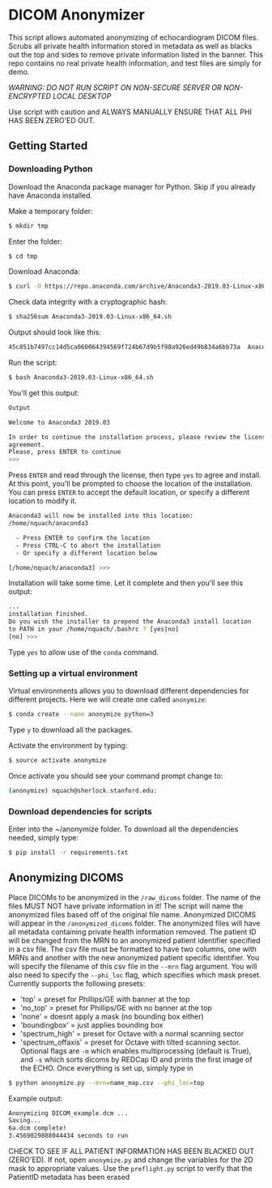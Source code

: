 # DICOM Anonymizer
This script allows automated anonymizing of echocardiogram DICOM files. Scrubs all private health information stored in metadata as well as blacks out the top and sides to remove private information listed in the banner. This repo contains no real private health information, and test files are simply for demo.

*WARNING: DO NOT RUN SCRIPT ON NON-SECURE SERVER OR NON-ENCRYPTED LOCAL DESKTOP*

Use script with caution and ALWAYS MANUALLY ENSURE THAT ALL PHI HAS BEEN ZERO'ED OUT.

## Getting Started
### Downloading Python
Download the Anaconda package manager for Python. Skip if you already have Anaconda installed.

Make a temporary folder:
```bash
$ mkdir tmp
```

Enter the folder:
```bash
$ cd tmp
```

Download Anaconda:
```bash
$ curl -O https://repo.anaconda.com/archive/Anaconda3-2019.03-Linux-x86_64.sh
```

Check data integrity with a cryptographic hash:
```bash
$ sha256sum Anaconda3-2019.03-Linux-x86_64.sh
```

Output should look like this:
```bash
45c851b7497cc14d5ca060064394569f724b67d9b5f98a926ed49b834a6bb73a  Anaconda3-2019.03-Linux-x86_64.sh
```

Run the script:
```bash
$ bash Anaconda3-2019.03-Linux-x86_64.sh
```

You'll get this output:
```bash
Output

Welcome to Anaconda3 2019.03

In order to continue the installation process, please review the license
agreement.
Please, press ENTER to continue
>>> 
```

Press `ENTER` and read through the license, then type `yes` to agree and install. 
At this point, you’ll be prompted to choose the location of the installation. You can press `ENTER` to accept the default location, or specify a different location to modify it.

```bash
Anaconda3 will now be installed into this location:
/home/nquach/anaconda3

  - Press ENTER to confirm the location
  - Press CTRL-C to abort the installation
  - Or specify a different location below

[/home/nquach/anaconda3] >>> 
```
Installation will take some time. Let it complete and then you'll see this output:
```bash
...
installation finished.
Do you wish the installer to prepend the Anaconda3 install location
to PATH in your /home/nquach/.bashrc ? [yes|no]
[no] >>> 
```
Type `yes` to allow use of the `conda` command.

### Setting up a virtual environment
Virtual environments allows you to download different dependencies for different projects. Here we will create one called `anonymize`:
```bash
$ conda create --name anonymize python=3
```

Type `y` to download all the packages.

Activate the environment by typing:
```bash
$ source activate anonymize
```
Once activate you should see your command prompt change to:
```bash
(anonymize) nquach@sherlock.stanford.edu:
```

### Download dependencies for scripts
Enter into the ~/anonymize folder. To download all the dependencies needed, simply type:
```bash
$ pip install -r requirements.txt
```
## Anonymizing DICOMS
Place DICOMs to be anonymized in the `/raw_dicoms` folder. The name of the files MUST NOT have private information in it! The script will name the anonymized files based off of the original file name. Anonymized DICOMS will appear in the `/anonymized_dicoms` folder. The anonymized files will have all metadata containing private health information removed. The patient ID will be changed from the MRN to an anonymized patient identifier specified in a csv file. The csv file must be formatted to have two columns, one with MRNs and another with the new anonymized patient specific identifier. You will specify the filename of this csv file in the `--mrn` flag argument. You will also need to specify the `--phi_loc` flag, which specifies which mask preset. Currently supports the following presets:
- 'top' = preset for Phillips/GE with banner at the top
- 'no_top' = preset for Phillips/GE with no banner at the top
- 'none' = doesnt apply a mask (no bounding box either)
- 'boundingbox' = just applies bounding box
- 'spectrum_high' = preset for Octave with a normal scanning sector
- 'spectrum_offaxis' = preset for Octave with tilted scanning sector. 
Optional flags are `-m` which enables multiprocessing (default is True), and `-s` which sorts dicoms by REDCap ID and prints the first image of the ECHO. Once everything is set up, simply type in 
```bash
$ python anonymize.py --mrn=name_map.csv --phi_loc=top 
```
Example output:
```bash
Anonymizing DICOM_example.dcm ...
Saving...
6a.dcm complete!
3.4569029808044434 seconds to run
```
CHECK TO SEE IF ALL PATIENT INFORMATION HAS BEEN BLACKED OUT (ZERO'ED). If not, open `anonymize.py` and change the variables for the 2D mask to appropriate values. Use the `preflight.py` script to verify that the PatientID metadata has been erased








